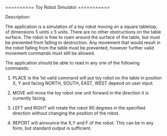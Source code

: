 ========== Toy Robot Simulator ===========

Description:

The application is a simulation of a toy robot moving on a square tabletop, of
dimensions 5 units x 5 units.
There are no other obstructions on the table surface.
The robot is free to roam around the surface of the table, but must be prevented from falling to destruction. Any movement that would result in the robot falling from the table must be prevented, however further valid movement commands must still be allowed.

The application should be able to read in any one of the following commands:

1. PLACE is the 1st valid command will put toy robot on the table in position X, Y and facing NORTH, SOUTH, EAST, WEST depend on user input.

2. MOVE will move the toy robot one unit forward in the direction it is currently facing.

3. LEFT and RIGHT will rotate the robot 90 degrees in the specified direction without changing the position of the robot.

4. REPORT will announce the X,Y and F of the robot. This can be in any form, but standard output is sufficient.